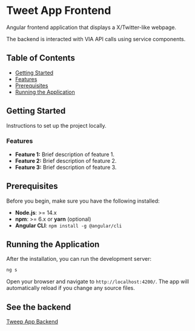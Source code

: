 # Tweet App Frontend

Angular frontend application that displays a X/Twitter-like webpage.

The backend is interacted with VIA API calls using service components.

## Table of Contents

- [Getting Started](#getting-started)
- [Features](#features)
- [Prerequisites](#prerequisites)
- [Running the Application](#running-the-application)

## Getting Started

Instructions to set up the project locally.

### Features

- **Feature 1:** Brief description of feature 1.
- **Feature 2:** Brief description of feature 2.
- **Feature 3:** Brief description of feature 3.

## Prerequisites

Before you begin, make sure you have the following installed:

- **Node.js**: >= 14.x
- **npm**: >= 6.x or **yarn** (optional)
- **Angular CLI**: `npm install -g @angular/cli`

## Running the Application

After the installation, you can run the development server:

```bash
ng s
```

Open your browser and navigate to `http://localhost:4200/`. The app will automatically reload if you change any source files.

## See the backend
[Tweep App Backend](https://github.com/Shmupo/tweet-app-backend)
